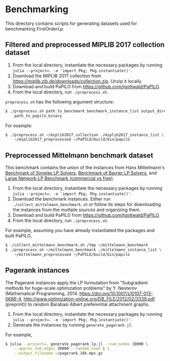 # Benchmarking

This directory contains scripts for generating datasets used for benchmarking
FirstOrderLp.

## Filtered and preprocessed MIPLIB 2017 collection dataset

1. From the local directory, instantiate the necessary packages by running
   `julia --project=. -e 'import Pkg; Pkg.instantiate()'`.
2. Download the MIPLIB 2017 collection from
   https://miplib.zib.de/downloads/collection.zip. Unzip it locally.
3. Download and build PaPILO from https://github.com/lgottwald/PaPILO.
4. From the local directory, run `./preprocess.sh`.

`preprocess.sh` has the following argument structure:

```sh
$ ./preprocess.sh path_to_benchmark benchmark_instance_list output_directory \
    path_to_papilo_binary
```

For example:

```sh
$ ./preprocess.sh ~/miplib2017_collection ./miplib2017_instance_list \
    ~/miplib2017_preprocessed ~/PaPILO/build/bin/papilo
```

## Preprocessed Mittelmann benchmark dataset

This benchmark contains the union of the instances from Hans Mittelmann's 
[Benchmark of Simplex LP Solvers](http://plato.asu.edu/ftp/lpsimp.html),
[Benchmark of Barrier LP Solvers](http://plato.asu.edu/ftp/lpbar.html), and
[Large Network-LP Benchmark (commercial vs
 free)](http://plato.asu.edu/ftp/network.html).
 
1. From the local directory, instantiate the necessary packages by running
   `julia --project=. -e 'import Pkg; Pkg.instantiate()'`.
2. Download the benchmark instances. Either run
   `./collect_mittelmann_benchmark.sh` or follow its steps for downloading the
   instances from the multiple sources and organizing them.
3. Download and build PaPILO from https://github.com/lgottwald/PaPILO.
4. From the local directory, run `./preprocess.sh`.

For example, assuming you have already instantiated the packages and built
PaPILO,

```sh
$ ./collect_mittelmann_benchmark.sh /tmp ~/mittelmann_benchmark
$ ./preprocess.sh ~/mittelmann_benchmark ./mittelmann_instance_list \
    ~/mittelmann_preprocessed ~/PaPILO/build/bin/papilo
```

## Pagerank instances

The Pagerank instances apply the LP formulation from "Subgradient methods for
huge-scale optimization problems" by Y. Nesterov (Mathematical Programming,
2014. https://doi.org/10.1007/s10107-013-0686-4,
http://www.optimization-online.org/DB_FILE/2012/02/3339.pdf (preprint)) to
random Barabasi Albert preferential attachment graphs.

1. From the local directory, instantiate the necessary packages by running
   `julia --project=. -e 'import Pkg; Pkg.instantiate()'`.
2. Generate the instances by running `generate_pagerank.jl`.

For example,

```sh
$ julia --project=. generate_pagerank_lp.jl --num_nodes 10000 \
    --approx_num_edges 30000 --random_seed 1 \
    --output_filename ~/pagerank.10k.mps.gz
```
